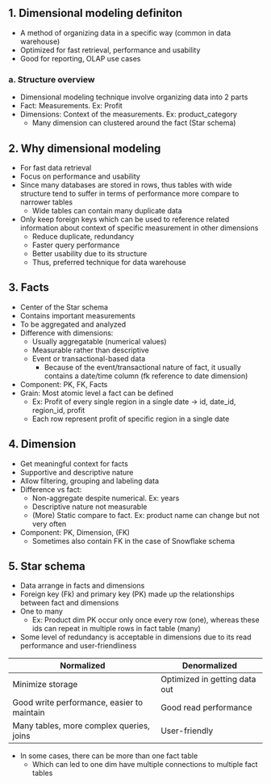 ## 1. Dimensional modeling definiton
- A method of organizing data in a specific way (common in data warehouse)
- Optimized for fast retrieval, performance and usability
- Good for reporting, OLAP use cases
### a. Structure overview
- Dimensional modeling technique involve organizing data into 2 parts
- Fact: Measurements. Ex: Profit
- Dimensions: Context of the measurements. Ex: product_category
  - Many dimension can clustered around the fact (Star schema)

## 2. Why dimensional modeling
- For fast data retrieval
- Focus on performance and usability
- Since many databases are stored in rows, thus tables with wide structure tend to suffer in terms of performance more compare to narrower tables
  - Wide tables can contain many duplicate data
- Only keep foreign keys which can be used to reference related information about context of specific measurement in other dimensions
  - Reduce duplicate, redundancy
  - Faster query performance
  - Better usability due to its structure
  - Thus, preferred technique for data warehouse
    
## 3. Facts
- Center of the Star schema
- Contains important measurements
- To be aggregated and analyzed
- Difference with dimensions:
  - Usually aggregatable (numerical values)
  - Measurable rather than descriptive
  - Event or transactional-based data
    - Because of the event/transactional nature of fact, it usually contains a date/time column (fk reference to date dimension)
- Component: PK, FK, Facts
- Grain: Most atomic level a fact can be defined
  - Ex: Profit of every single region in a single date -> id, date_id, region_id, profit
  - Each row represent profit of specific region in a single date

## 4. Dimension
- Get meaningful context for facts
- Supportive and descriptive nature
- Allow filtering, grouping and labeling data
- Difference vs fact:
  - Non-aggregate despite numerical. Ex: years
  - Descriptive nature not measurable
  - (More) Static compare to fact. Ex: product name can change but not very often
- Component: PK, Dimension, (FK)
  - Sometimes also contain FK in the case of Snowflake schema

## 5. Star schema
- Data arrange in facts and dimensions
- Foreign key (Fk) and primary key (PK) made up the relationships between fact and dimensions
- One to many
  - Ex: Product dim PK occur only once every row (one), whereas these ids can repeat in multiple rows in fact table (many)
- Some level of redundancy is acceptable in dimensions due to its read performance and user-friendliness

| Normalized                               | Denormalized                |
|------------------------------------------|-----------------------------|
|Minimize storage                          |Optimized in getting data out|
|Good write performance, easier to maintain|Good read performance        |
|Many tables, more complex queries, joins  |User-friendly                |

- In some cases, there can be more than one fact table
  - Which can led to one dim have multiple connections to multiple fact tables
